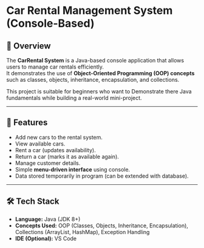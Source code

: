 # Car Rental Management System (Console-Based)

## 📌 Overview
The **CarRental System** is a Java-based console application that allows users to manage car rentals efficiently.  
It demonstrates the use of **Object-Oriented Programming (OOP) concepts** such as classes, objects, inheritance, encapsulation, and collections.  

This project is suitable for beginners who want to Demonstrate there Java fundamentals while building a real-world mini-project.

---

## 🎯 Features
- Add new cars to the rental system.
- View available cars.
- Rent a car (updates availability).
- Return a car (marks it as available again).
- Manage customer details.
- Simple **menu-driven interface** using console.
- Data stored temporarily in program (can be extended with database).

---

## 🛠️ Tech Stack
- **Language:** Java (JDK 8+)
- **Concepts Used:** OOP (Classes, Objects, Inheritance, Encapsulation), Collections (ArrayList, HashMap), Exception Handling
- **IDE (Optional):** VS Code
